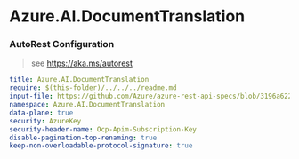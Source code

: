 # Azure.AI.DocumentTranslation

### AutoRest Configuration

> see https://aka.ms/autorest

```yaml
title: Azure.AI.DocumentTranslation
require: $(this-folder)/../../../readme.md
input-file: https://github.com/Azure/azure-rest-api-specs/blob/3196a62202976da192d6da86f44b02246ca2aa97/specification/cognitiveservices/data-plane/TranslatorText/preview/v1.0-preview.1/TranslatorBatch.json
namespace: Azure.AI.DocumentTranslation
data-plane: true
security: AzureKey
security-header-name: Ocp-Apim-Subscription-Key
disable-pagination-top-renaming: true
keep-non-overloadable-protocol-signature: true
```
